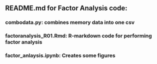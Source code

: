 ## README.md for Factor Analysis code:
### combodata.py: combines memory data into one csv
### factoranalysis_R01.Rmd: R-markdown code for performing factor analysis
### factor_anlaysis.ipynb: Creates some figures
